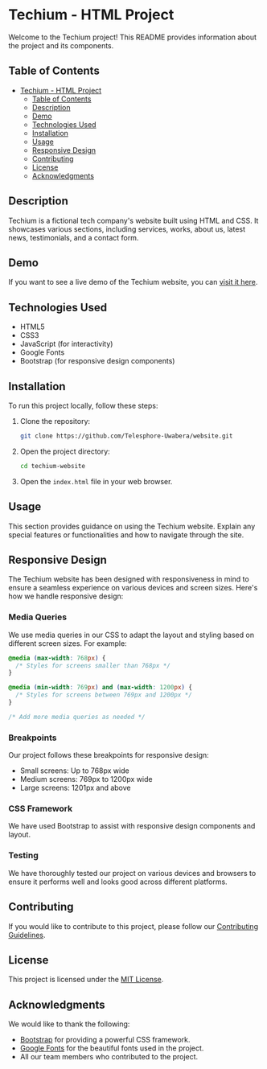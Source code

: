 
# Techium - HTML Project

Welcome to the Techium project! This README provides information about the project and its components.

## Table of Contents

- [Techium - HTML Project](#techium---html-project)
  - [Table of Contents](#table-of-contents)
  - [Description](#description)
  - [Demo](#demo)
  - [Technologies Used](#technologies-used)
  - [Installation](#installation)
  - [Usage](#usage)
  - [Responsive Design](#responsive-design)
  - [Contributing](#contributing)
  - [License](#license)
  - [Acknowledgments](#acknowledgments)

## Description

Techium is a fictional tech company's website built using HTML and CSS. It showcases various sections, including services, works, about us, latest news, testimonials, and a contact form.

## Demo

If you want to see a live demo of the Techium website, you can [visit it here](#).


## Technologies Used

- HTML5
- CSS3
- JavaScript (for interactivity)
- Google Fonts
- Bootstrap (for responsive design components)

## Installation

To run this project locally, follow these steps:

1. Clone the repository:

   ```bash
   git clone https://github.com/Telesphore-Uwabera/website.git
   ```

2. Open the project directory:

   ```bash
   cd techium-website
   ```

3. Open the `index.html` file in your web browser.

## Usage

This section provides guidance on using the Techium website. Explain any special features or functionalities and how to navigate through the site.

## Responsive Design

The Techium website has been designed with responsiveness in mind to ensure a seamless experience on various devices and screen sizes. Here's how we handle responsive design:

### Media Queries

We use media queries in our CSS to adapt the layout and styling based on different screen sizes. For example:

```css
@media (max-width: 768px) {
  /* Styles for screens smaller than 768px */
}

@media (min-width: 769px) and (max-width: 1200px) {
  /* Styles for screens between 769px and 1200px */
}

/* Add more media queries as needed */
```

### Breakpoints

Our project follows these breakpoints for responsive design:

- Small screens: Up to 768px wide
- Medium screens: 769px to 1200px wide
- Large screens: 1201px and above

### CSS Framework

We have used Bootstrap to assist with responsive design components and layout.

### Testing

We have thoroughly tested our project on various devices and browsers to ensure it performs well and looks good across different platforms.

## Contributing

If you would like to contribute to this project, please follow our [Contributing Guidelines](CONTRIBUTING.md).

## License

This project is licensed under the [MIT License](LICENSE.md).

## Acknowledgments

We would like to thank the following:

- [Bootstrap](https://getbootstrap.com/) for providing a powerful CSS framework.
- [Google Fonts](https://fonts.google.com/) for the beautiful fonts used in the project.
- All our team members who contributed to the project.
```
